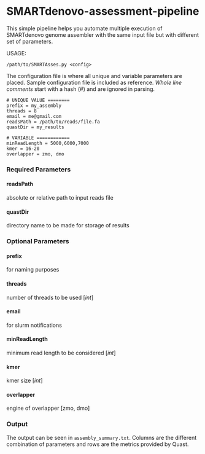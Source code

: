 # SMARTdenovo-assessment-pipeline
This simple pipeline helps you automate multiple execution of SMARTdenovo genome assembler
with the same input file but with different set of parameters.

USAGE:
```
/path/to/SMARTAsses.py <config>
```
The configuration file is where all unique and variable parameters are placed.
Sample configuration file is included as reference.
_Whole line comments_ start with a hash (#) and are ignored in parsing.
```
# UNIQUE VALUE ========
prefix = my_assembly
threads = 8
email = me@gmail.com
readsPath = /path/to/reads/file.fa
quastDir = my_results

# VARIABLE ============
minReadLength = 5000,6000,7000
kmer = 16-20
overlapper = zmo, dmo
```
### Required Parameters
#### readsPath
  absolute or relative path to input reads file
#### quastDir
  directory name to be made for storage of results

### Optional Parameters
#### prefix
  for naming purposes
#### threads
  number of threads to be used [_int_]
#### email
  for slurm notifications
#### minReadLength
  minimum read length to be considered [_int_]
#### kmer
  kmer size [_int_]
#### overlapper
  engine of overlapper [zmo, dmo]
### Output
  The output can be seen in ```assembly_summary.txt```.
  Columns are the different combination of parameters and 
  rows are the metrics provided by Quast.
